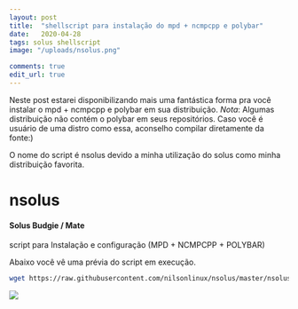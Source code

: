 ```yaml
---
layout: post
title:  "shellscript para instalação do mpd + ncmpcpp e polybar"
date:   2020-04-28
tags: solus shellscript
image: "/uploads/nsolus.png"

comments: true
edit_url: true
---
```



Neste post estarei disponibilizando mais uma fantástica forma pra você instalar o mpd + ncmpcpp e polybar em sua distribuição. 
*Nota*: 
Algumas distribuição não contém o polybar em seus repositórios. Caso você é usuário de uma distro como essa, aconselho compilar diretamente da fonte:)

O nome do script é nsolus devido a minha utilização do solus como minha distribuição favorita. 


# nsolus
#### Solus Budgie / Mate
script para 
Instalação e configuração (MPD + NCMPCPP + POLYBAR)

Abaixo você vê uma prévia do script em execução.

```sh
wget https://raw.githubusercontent.com/nilsonlinux/nsolus/master/nsolus.sh && chmod +x nsolus.sh && ./nsolus.sh
```
![](https://i.ibb.co/wCbzrMB/nsolus.png)
